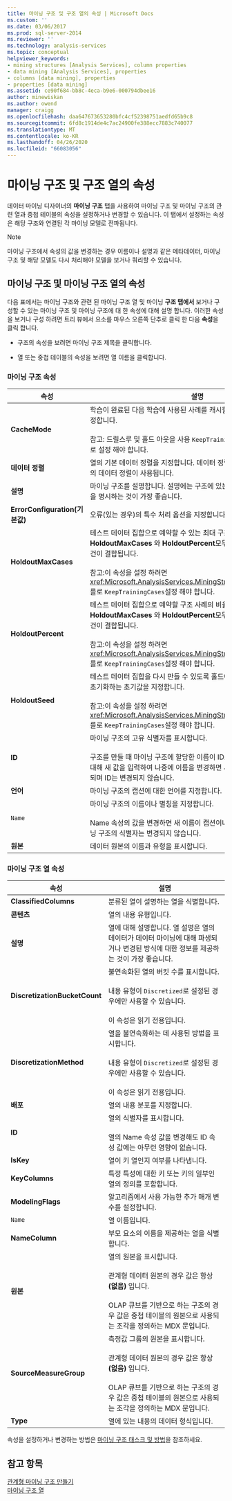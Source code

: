 ```yaml
---
title: 마이닝 구조 및 구조 열의 속성 | Microsoft Docs
ms.custom: ''
ms.date: 03/06/2017
ms.prod: sql-server-2014
ms.reviewer: ''
ms.technology: analysis-services
ms.topic: conceptual
helpviewer_keywords:
- mining structures [Analysis Services], column properties
- data mining [Analysis Services], properties
- columns [data mining], properties
- properties [data mining]
ms.assetid: ce90f684-bb8c-4eca-b9e6-000794dbee16
author: minewiskan
ms.author: owend
manager: craigg
ms.openlocfilehash: daa647673653280bfc4cf52398751aedfd65b9c8
ms.sourcegitcommit: 6fd8c1914de4c7ac24900fe388ecc7883c740077
ms.translationtype: MT
ms.contentlocale: ko-KR
ms.lasthandoff: 04/26/2020
ms.locfileid: "66083056"
---
```

# <a name="properties-for-mining-structure-and-structure-columns"></a>마이닝 구조 및 구조 열의 속성
  데이터 마이닝 디자이너의 **마이닝 구조** 탭을 사용하여 마이닝 구조 및 마이닝 구조의 관련 열과 중첩 테이블의 속성을 설정하거나 변경할 수 있습니다. 이 탭에서 설정하는 속성은 해당 구조와 연결된 각 마이닝 모델로 전파됩니다.  
  
> [!NOTE]  
>  마이닝 구조에서 속성의 값을 변경하는 경우 이름이나 설명과 같은 메타데이터, 마이닝 구조 및 해당 모델도 다시 처리해야 모델을 보거나 쿼리할 수 있습니다.  
  
## <a name="properties-of-mining-structures-and-mining-structure-columns"></a>마이닝 구조 및 마이닝 구조 열의 속성  
 다음 표에서는 마이닝 구조와 관련 된 마이닝 구조 열 및 마이닝 **구조 탭에서** 보거나 구성할 수 있는 마이닝 구조 및 마이닝 구조에 대 한 속성에 대해 설명 합니다. 이러한 속성을 보거나 구성 하려면 트리 뷰에서 요소를 마우스 오른쪽 단추로 클릭 한 다음 **속성**을 클릭 합니다.  
  
-   구조의 속성을 보려면 마이닝 구조 제목을 클릭합니다.  
  
-   열 또는 중첩 테이블의 속성을 보려면 열 이름을 클릭합니다.  
  
### <a name="properties-of-the-mining-structure"></a>마이닝 구조 속성  
  
|속성|설명|  
|--------------|-----------------|  
|**CacheMode**|학습이 완료된 다음 학습에 사용된 사례를 캐시할지, 아니면 삭제할지를 지정합니다.<br /><br /> 참고: 드릴스루 및 홀드 아웃을 사용 `KeepTrainingCases` 하려면이 속성을로 설정 해야 합니다.|  
|**데이터 정렬**|열의 기본 데이터 정렬을 지정합니다. 데이터 정렬을 지정하지 않으면 서버의 데이터 정렬이 사용됩니다.|  
|**설명**|마이닝 구조를 설명합니다. 설명에는 구조에 있는 데이터의 용도와 컴퍼지션을 명시하는 것이 가장 좋습니다.|  
|**ErrorConfiguration(기본값)**|오류(있는 경우)의 특수 처리 옵션을 지정합니다.|  
|**HoldoutMaxCases**|테스트 데이터 집합으로 예약할 수 있는 최대 구조 사례 수를 지정합니다.  **HoldoutMaxCases** 와 **HoldoutPercent**모두에 대한 값을 지정하면 조건이 결합됩니다.<br /><br /> 참고:이 속성을 설정 하려면 <xref:Microsoft.AnalysisServices.MiningStructure.CacheMode%2A> 를로 `KeepTrainingCases`설정 해야 합니다.|  
|**HoldoutPercent**|테스트 데이터 집합으로 예약할 구조 사례의 비율을 지정합니다. **HoldoutMaxCases** 와 **HoldoutPercent**모두에 대한 값을 지정하면 조건이 결합됩니다.<br /><br /> 참고:이 속성을 설정 하려면 <xref:Microsoft.AnalysisServices.MiningStructure.CacheMode%2A> 를로 `KeepTrainingCases`설정 해야 합니다.|  
|**HoldoutSeed**|테스트 데이터 집합을 다시 만들 수 있도록 홀드아웃 테스트 집합의 분할을 초기화하는 초기값을 지정합니다.<br /><br /> 참고:이 속성을 설정 하려면 <xref:Microsoft.AnalysisServices.MiningStructure.CacheMode%2A> 를로 `KeepTrainingCases`설정 해야 합니다.|  
|**ID**|마이닝 구조의 고유 식별자를 표시합니다.<br /><br /> 구조를 만들 때 마이닝 구조에 할당한 이름이 ID로 사용됩니다. `Name` 속성에 대해 새 값을 입력하여 나중에 이름을 변경하면 새 이름이 별칭으로만 사용되며 ID는 변경되지 않습니다.|  
|**언어**|마이닝 구조의 캡션에 대한 언어를 지정합니다.|  
|`Name`|마이닝 구조의 이름이나 별칭을 지정합니다.<br /><br /> Name 속성의 값을 변경하면 새 이름이 캡션이나 별칭으로만 사용되며 마이닝 구조의 식별자는 변경되지 않습니다.|  
|**원본**|데이터 원본의 이름과 유형을 표시합니다.|  
  
### <a name="properties-of-the-mining-structure-columns"></a>마이닝 구조 열 속성  
  
|속성|설명|  
|--------------|-----------------|  
|**ClassifiedColumns**|분류된 열이 설명하는 열을 식별합니다.|  
|**콘텐츠**|열의 내용 유형입니다.|  
|**설명**|열에 대해 설명합니다. 열 설명은 열의 데이터가 데이터 마이닝에 대해 파생되거나 변경된 방식에 대한 정보를 제공하는 것이 가장 좋습니다.|  
|**DiscretizationBucketCount**|불연속화된 열의 버킷 수를 표시합니다.<br /><br /> 내용 유형이 `Discretized`로 설정된 경우에만 사용할 수 있습니다.<br /><br /> 이 속성은 읽기 전용입니다.|  
|**DiscretizationMethod**|열을 불연속화하는 데 사용된 방법을 표시합니다.<br /><br /> 내용 유형이 `Discretized`로 설정된 경우에만 사용할 수 있습니다.<br /><br /> 이 속성은 읽기 전용입니다.|  
|**배포**|열의 내용 분포를 지정합니다.|  
|**ID**|열의 식별자를 표시합니다.<br /><br /> 열의 Name 속성 값을 변경해도 ID 속성 값에는 아무런 영향이 없습니다.|  
|**IsKey**|열이 키 열인지 여부를 나타냅니다.|  
|**KeyColumns**|특정 특성에 대한 키 또는 키의 일부인 열의 정의를 포함합니다.|  
|**ModelingFlags**|알고리즘에서 사용 가능한 추가 매개 변수를 설정합니다.|  
|`Name`|열 이름입니다.|  
|**NameColumn**|부모 요소의 이름을 제공하는 열을 식별합니다.|  
|**원본**|열의 원본을 표시합니다.<br /><br /> 관계형 데이터 원본의 경우 값은 항상 **(없음)** 입니다.<br /><br /> OLAP 큐브를 기반으로 하는 구조의 경우 값은 중첩 테이블의 원본으로 사용되는 조각을 정의하는 MDX 문입니다.|  
|**SourceMeasureGroup**|측정값 그룹의 원본을 표시합니다.<br /><br /> 관계형 데이터 원본의 경우 값은 항상 **(없음)** 입니다.<br /><br /> OLAP 큐브를 기반으로 하는 구조의 경우 값은 중첩 테이블의 원본으로 사용되는 조각을 정의하는 MDX 문입니다.|  
|**Type**|열에 있는 내용의 데이터 형식입니다.|  
  
 속성을 설정하거나 변경하는 방법은 [마이닝 구조 태스크 및 방법](mining-structure-tasks-and-how-tos.md)을 참조하세요.  
  
## <a name="see-also"></a>참고 항목  
 [관계형 마이닝 구조 만들기](create-a-relational-mining-structure.md)   
 [마이닝 구조 열](mining-structure-columns.md)  
  
  
